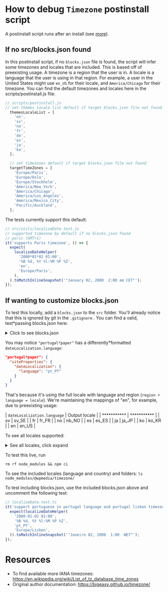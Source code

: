 # How to debug `Timezone` postinstall script 

A postinstall script runs after an install (see [more](https://docs.npmjs.com/cli/v7/using*npm/scripts)). 

## If no src/blocks.json found

In this postinstall script, if no `blocks.json` file is found, the script will infer some timezones and locales that are included. This is based off of preexisting usage. A timezone is a region that the user is in. A locale is a language that the user is using in that region. For example, a user in the United States might use `en_US` for their locale, and `America/Chicago` for their timezone. You can find the default timezones and locales here in the scripts/postinstall.js file: 

```js
// scripts/postinstall.js
// set themes locale list default if target blocks.json file not found
  themesLocaleList = [
    'en',
    'sv',
    'no',
    'fr',
    'de',
    'es',
    'ja',
    'ko',
  ];

  // set timezones default if target blocks.json file not found
  targetTimeZones = [
    'Europe/Paris',
    'Europe/Oslo',
    'Europe/Stockholm',
    'America/New_York',
    'America/Chicago',
    'America/Los_Angeles',
    'America/Mexico_City',
    'Pacific/Auckland',
  ];
```

The tests currently support this default: 

```js
// src/utils/localizeDate.test.js
// supported timezone by default if no blocks.json found
// paris (GMT+1)
it('supports Paris timezone', () => {
  expect(
    localizeDateHelper(
      '2000*01*02 01:00',
      '%B %d, %Y %l:%M %P %Z',
      'en',
      'Europe/Paris',
    ),
  ).toMatchInlineSnapshot('"January 02, 2000  2:00 am CET"');
});
```

## If wanting to customize blocks.json

To test this locally, add a `blocks.json` to the `src` folder. You'll already notice that this is ignored by git in the `.gitignore` . You can find a valid, test*passing blocks.json here: 

<details>
  <summary>Click to see blocks.json</summary>

  ```json
{
  "values": {
    "default": {
      "siteProperties": {
        "dateLocalization": {
          "language": "en",
          "timeZone": "America/New_York"
        }
      }
    },
    "sites": {
      "the*sun": {
        "siteProperties": {
          "dateLocalization": {
            "language": "fr",
            "timeZone": "Europe/Paris"
          }
        }
      },
      "the*prophet": {
        "siteProperties": {
          "dateLocalization": {
            "language": "no",
            "timeZone": "Europe/Oslo"
          }
        }
      },
      "dagen": {
        "siteProperties": {
          "dateLocalization": {
            "language": "sv",
            "timeZone": "Europe/Stockholm"
          }
        }
      },
      "site*with*empty*site*properties": {
        "siteProperties": {}
      },
      "arc*demo*1": {
        "siteProperties": {
          "dateLocalization": {
            "language": "es",
            "timeZone": "Europe/Madrid"
          }
        }
      },
      "arc*demo*2": {
        "siteProperties": {
          "dateLocalization": {
            "language": "de",
            "timeZone": "Europe/Busingen"
          }
        }
      },
      "arc*demo*3": {
        "siteProperties": {
          "dateLocalization": {
            "language": "ja",
            "timeZone": "Asia/Tokyo"
          }
        }
      },
      "arc*demo*4": {
        "siteProperties": {
          "dateLocalization": {
            "language": "ko",
            "timeZone": "America/New_York"
          }
        }
      },
      "portugal*paper": {
        "siteProperties": {
          "dateLocalization": {
            "language": "pt_PT",
            "timeZone": "Europe/Lisbon"
          }
        }
      },
      "arc*demo*korea": {
        "siteProperties": {
          "dateLocalization": {
            "language": "ko",
            "timeZone": "America/New_York"
          }
        }
      },
      "new*zealand*paper": {
        "siteProperties": {
          "dateLocalization": {
            "language": "en",
            "timeZone": "Pacific/Auckland"
          }
        }
      },
      "empty-obj": {
        "siteProperties": {
          "dateLocalization": {}
        }
      }
    }
  }
}
```

</details>


You may notice `"portugal*paper"` has a differently*formatted `dateLocalization.language`:

```json
"portugal*paper": {
  "siteProperties": {
    "dateLocalization": {
      "language": "pt_PT"
    }
  }
}
```

That's because it's using the full locale with language and region (`region + language = locale`). We're maintaining the mappings of "en", for example, due to preexisting usage: 

| `dateLocalization.language` | Output locale |
| *********** | *********** |
| sv      | sv_SE       |
| fr   | fr_FR        |
| no      | nb_NO       |
| es   | es_ES        |
| ja      | ja_JP       |
| ko   | ko_KR        |
| en      | en_US       |

To see all locales supported: 

<details>
  <summary>See all locales, click expand</summary>

* sv_SE
* fr_FR
* nb_NO
* es_ES
* ja_JP
* ko_KR
* en_US
* af_ZA
* am_ET
* ast_ES
* bg_BG
* bn_BD
* bn_IN
* ca_ES
* cs_CZ
* de_AT
* de_CH
* el_GR
* en_AU
* en_CA
* en_GB
* en_HK
* en_NZ
* es_AR
* es_CL
* es_CO
* es_CR
* es_DO
* es_EC
* es_GT
* es_HN
* es_MX
* es_NI
* es_PA
* es_PE
* es_PR
* es_SV
* es_UY
* es_VE
* eu_ES
* fi_FI
* fr_BE
* fr_CA
* fr_CH
* gl_ES
* he_IL
* hi_IN
* hr_HR
* hu_HU
* id_ID
* it_CH
* it_IT
* lt_LT
* lv_LV
* ms_MY
* nds_DE
* nl_BE
* nl_NL
* pl_PL
* pt_BR
* pt_PT
* ru_RU
* si_LK
* sl_SI
* sq_AL
* sr_RS
* ta_IN
* uk_UA
* ur_PK
* vi_VN
* zh_CN
* zh_HK
* zh_TW
</details>

To test this live, run 

 `rm rf node_modules && npm ci`


To see the included locales (language and country) and folders:
 `ls node_modules/@wpmedia/timezone/`

To test including blocks.json, use the included blocks.json above and uncomment the following test: 

```ts
// localizeDate.test.ts
it('support portuguese in portugal language and portugal lisbon timezone when setup with blocks.json', () => {
  expect(localizeDateHelper(
    '2000-01-02 01:00',
    '%B %d, %Y %l:%M %P %Z',
    'pt_PT',
    'Europe/Lisbon',
  )).toMatchInlineSnapshot('"Janeiro 02, 2000  1:00  WET"');
});
```

# Resources 

- To find available more IANA timezones: https://en.wikipedia.org/wiki/List_of_tz_database_time_zones 
- Original author documentation: https://bigeasy.github.io/timezone/

